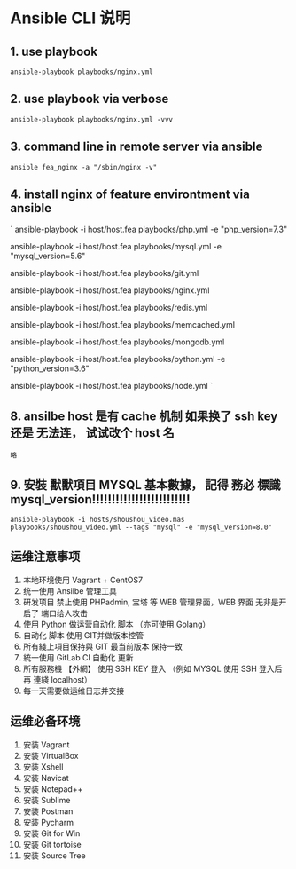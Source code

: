 
# Ansible CLI 说明

## 1. use playbook
`
ansible-playbook playbooks/nginx.yml
`

## 2. use playbook via verbose
`
ansible-playbook playbooks/nginx.yml -vvv
`

## 3. command line in remote server via ansible
`
ansible fea_nginx -a "/sbin/nginx -v"
`

## 4. install nginx of feature environtment via ansible
`
ansible-playbook -i host/host.fea playbooks/php.yml -e "php_version=7.3"

ansible-playbook -i host/host.fea playbooks/mysql.yml -e "mysql_version=5.6"

ansible-playbook -i host/host.fea playbooks/git.yml

ansible-playbook -i host/host.fea playbooks/nginx.yml

ansible-playbook -i host/host.fea playbooks/redis.yml

ansible-playbook -i host/host.fea playbooks/memcached.yml

ansible-playbook -i host/host.fea playbooks/mongodb.yml

ansible-playbook -i host/host.fea playbooks/python.yml -e "python_version=3.6"

ansible-playbook -i host/host.fea playbooks/node.yml
`
## 8. ansilbe host 是有 cache 机制 如果换了 ssh key 还是 无法连， 试试改个 host 名
`
略
`
## 9. 安裝 獸獸項目 MYSQL 基本數據， 記得 務必  標識 mysql_version!!!!!!!!!!!!!!!!!!!!!!!!!

`
ansible-playbook -i hosts/shoushou_video.mas playbooks/shoushou_video.yml --tags "mysql" -e "mysql_version=8.0"
`


## 运维注意事项
1. 本地环境使用 Vagrant + CentOS7
2. 统一使用 Ansilbe 管理工具
3. 研发项目 禁止使用 PHPadmin, 宝塔 等 WEB 管理界面，WEB 界面 无非是开启了 端口给人攻击
4. 使用 Python 做运营自动化 脚本 （亦可使用 Golang）
5. 自动化 脚本 使用 GIT并做版本控管
6. 所有綫上項目保持與 GIT 最当前版本 保持一致
7. 統一使用 GitLab CI 自動化 更新
8. 所有服務機 【外網】 使用 SSH KEY 登入 （例如 MYSQL 使用 SSH 登入后 再 連綫 localhost）
9. 每一天需要做运维日志并交接

## 运维必备环境
 1. 安装 Vagrant
 2. 安装 VirtualBox
 3. 安装 Xshell
 4. 安装 Navicat
 5. 安装 Notepad++
 6. 安装 Sublime
 7. 安装 Postman
 8. 安装 Pycharm
 9. 安装 Git for Win
10. 安装 Git tortoise
10. 安装 Source Tree